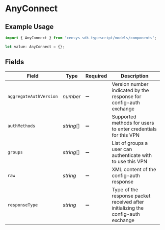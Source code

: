 # AnyConnect

## Example Usage

```typescript
import { AnyConnect } from "censys-sdk-typescript/models/components";

let value: AnyConnect = {};
```

## Fields

| Field                                                                            | Type                                                                             | Required                                                                         | Description                                                                      |
| -------------------------------------------------------------------------------- | -------------------------------------------------------------------------------- | -------------------------------------------------------------------------------- | -------------------------------------------------------------------------------- |
| `aggregateAuthVersion`                                                           | *number*                                                                         | :heavy_minus_sign:                                                               | Version number indicated by the response for config-auth exchange                |
| `authMethods`                                                                    | *string*[]                                                                       | :heavy_minus_sign:                                                               | Supported methods for users to enter credentials for this VPN                    |
| `groups`                                                                         | *string*[]                                                                       | :heavy_minus_sign:                                                               | List of groups a user can authenticate with to use this VPN                      |
| `raw`                                                                            | *string*                                                                         | :heavy_minus_sign:                                                               | XML content of the config-auth response                                          |
| `responseType`                                                                   | *string*                                                                         | :heavy_minus_sign:                                                               | Type of the response packet received after initializing the config-auth exchange |